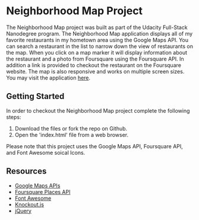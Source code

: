 # Neighborhood Map Project

The Neighborhood Map project was built as part of the Udacity Full-Stack Nanodegree program. The Neighborhood Map application displays all of my favorite restaurants in my hometown area using the Google Maps API. You can search a restaurant in the list to narrow down the view of restaurants on the map. When you click on a map marker it will display information about the restaurant and a photo from Foursquare using the Foursquare API. In addition a link is provided to checkout the restaurant on the Foursquare website. The map is also responsive and works on multiple screen sizes. You may visit the application [here](https://jjp601.github.io/neighborhood-map-project/).

## Getting Started

In order to checkout the Neighborhood Map project complete the following steps:

1. Download the files or fork the repo on Github.
2. Open the 'index.html' file from a web browser.

Please note that this project uses the Google Maps API, Foursquare API, and Font Awesome soical Icons.

## Resources
* [Google Maps APIs](https://developers.google.com/maps/)
* [Foursquare Places API](https://developer.foursquare.com/places-api)
* [Font Awesome](http://fontawesome.io/icons/)
* [Knockout.js](http://knockoutjs.com/)
* [jQuery](http://api.jquery.com/)
